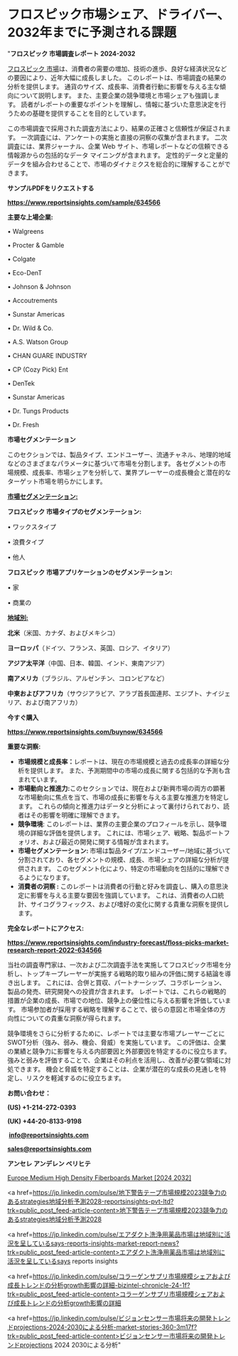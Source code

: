 # フロスピック市場シェア、ドライバー、2032年までに予測される課題

"<strong>フロスピック 市場調査レポート 2024-2032</strong>

<a href=https://www.reportsinsights.com/sample/634566>フロスピック 市場</a>は、消費者の需要の増加、技術の進歩、良好な経済状況などの要因により、近年大幅に成長しました。 このレポートは、市場調査の結果の分析を提供します。 通貨のサイズ、成長率、消費者行動に影響を与える主な傾向について説明します。 また、主要企業の競争環境と市場シェアも強調します。 読者がレポートの重要なポイントを理解し、情報に基づいた意思決定を行うための基礎を提供することを目的としています。

この市場調査で採用された調査方法により、結果の正確さと信頼性が保証されます。 一次調査には、アンケートの実施と直接の洞察の収集が含まれます。 二次調査には、業界ジャーナル、企業 Web サイト、市場レポートなどの信頼できる情報源からの包括的なデータ マイニングが含まれます。 定性的データと定量的データを組み合わせることで、市場のダイナミクスを総合的に理解することができます。

<strong><b>サンプルPDFをリクエストする</b></strong>

<a href=https://www.reportsinsights.com/sample/634566><strong><u>https://www.reportsinsights.com/sample/634566</u></strong></a>

<strong>主要な上場企業:</strong>

• Walgreens 

• Procter & Gamble 

• Colgate 

• Eco-DenT 

• Johnson & Johnson 

• Accoutrements 

• Sunstar Americas 

• Dr. Wild & Co. 

• A.S. Watson Group 

• CHAN GUARE INDUSTRY 

• CP (Cozy Pick) Ent 

• DenTek 

• Sunstar Americas 

• Dr. Tungs Products 

• Dr. Fresh

<strong>市場セグメンテーション</strong>

このセクションでは、製品タイプ、エンドユーザー、流通チャネル、地理的地域などのさまざまなパラメータに基づいて市場を分割します。 各セグメントの市場規模、成長率、市場シェアを分析して、業界プレーヤーの成長機会と潜在的なターゲット市場を明らかにします。

<strong><u>市場セグメンテーション</u></strong><strong><u>:</u></strong>

<strong>フロスピック 市場タイプのセグメンテーション:</strong>

• ワックスタイプ

• 浪費タイプ

• 他人

<strong>フロスピック 市場アプリケーションのセグメンテーション:</strong>

• 家

• 商業の

<strong><u>地域別</u></strong><strong><u>:</u></strong>

<strong>北米</strong>（米国、カナダ、およびメキシコ）

<strong>ヨーロッパ</strong>（ドイツ、フランス、英国、ロシア、イタリア）

<strong>アジア太平洋</strong>（中国、日本、韓国、インド、東南アジア）

<strong>南アメリカ</strong>（ブラジル、アルゼンチン、コロンビアなど）

<strong>中東およびアフリカ</strong>（サウジアラビア、アラブ首長国連邦、エジプト、ナイジェリア、および南アフリカ）

<strong>今すぐ購入</strong>

<a href=https://www.reportsinsights.com/buynow/634566><strong><u>https://www.reportsinsights.com/buynow/634566</u></strong></a>

<strong>重要な洞察:</strong>
<ul>
  <li><strong>市場規模と成長率：</strong>レポートは、現在の市場規模と過去の成長率の詳細な分析を提供します。 また、予測期間中の市場の成長に関する包括的な予測も含まれています。</li>
  <li><strong>市場動向と推進力:</strong>このセクションでは、現在および新興市場の両方の顕著な市場動向に焦点を当て、市場の成長に影響を与える主要な推進力を特定します。 これらの傾向と推進力はデータと分析によって裏付けられており、読者はその影響を明確に理解できます。</li>
  <li><strong>競争環境</strong>: このレポートは、業界の主要企業のプロフィールを示し、競争環境の詳細な評価を提供します。 これには、市場シェア、戦略、製品ポートフォリオ、および最近の開発に関する情報が含まれます。</li>
  <li><strong>市場セグメンテーション: </strong>市場は製品タイプ/エンドユーザー/地域に基づいて分割されており、各セグメントの規模、成長、市場シェアの詳細な分析が提供されます。 このセグメント化により、特定の市場動向を包括的に理解できるようになります。</li>
  <li><strong>消費者の洞察 : </strong>このレポートは消費者の行動と好みを調査し、購入の意思決定に影響を与える主要な要因を強調しています。 これは、消費者の人口統計、サイコグラフィックス、および嗜好の変化に関する貴重な洞察を提供します。</li>
</ul>
<strong>完全なレポートにアクセス:</strong>

<a href=https://www.reportsinsights.com/industry-forecast/floss-picks-market-research-report-2022-634566><strong><u><b>https://www.reportsinsights.com/industry-forecast/floss-picks-market-research-report-2022-634566</b></u></strong></a>

当社の調査専門家は、一次および二次調査手法を実施してフロスピック市場を分析し、トップキープレーヤーが実施する戦略的取り組みの評価に関する結論を導き出します。 これには、合併と買収、パートナーシップ、コラボレーション、製品の発売、研究開発への投資が含まれます。 レポートでは、これらの戦略的措置が企業の成長、市場での地位、競争上の優位性に与える影響を評価しています。 市場参加者が採用する戦略を理解することで、彼らの意図と市場全体の方向性についての貴重な洞察が得られます。

競争環境をさらに分析するために、レポートでは主要な市場プレーヤーごとにSWOT分析（強み、弱み、機会、脅威）を実施しています。 この評価は、企業の業績と競争力に影響を与える内部要因と外部要因を特定するのに役立ちます。 強みと弱みを評価することで、企業はその利点を活用し、改善が必要な領域に対処できます。 機会と脅威を特定することは、企業が潜在的な成長の見通しを特定し、リスクを軽減するのに役立ちます。

<strong>お問い合わせ：</strong>

<strong>(US) +1-214-272-0393</strong>

<strong>(UK) +44-20-8133-9198</strong>

<strong> </strong><a href=info@reportsinsights.com><strong><u>info@reportsinsights.com</u></strong></a>

<a href=sales@reportsinsights.com><strong><u>sales@reportsinsights.com</u></strong></a>

<strong>アンセレ アンデレン ベリヒテ</strong>

<a href=https://www.linkedin.com/pulse/europe-medium-high-density-fiberboards-markets-ksfqf/>Europe Medium High Density Fiberboards Market [2024 2032]</a>

<a href=https://jp.linkedin.com/pulse/地下警告テープ市場規模2023競争力のあるstrategies地域分析予測2028-reportsinsights-pvt-ltd?trk=public_post_feed-article-content>地下警告テープ市場規模2023競争力のあるstrategies地域分析予測2028</a>

<a href=https://jp.linkedin.com/pulse/エアダクト洗浄用薬品市場は地域別に活況を呈しているsays-reports-insights-market-report-news?trk=public_post_feed-article-content>エアダクト洗浄用薬品市場は地域別に活況を呈しているsays reports insights</a>

<a href=https://jp.linkedin.com/pulse/コラーゲンサプリ市場規模シェアおよび成長トレンドの分析growth影響の詳細-bizintel-chronicle-24-1f?trk=public_post_feed-article-content>コラーゲンサプリ市場規模シェアおよび成長トレンドの分析growth影響の詳細</a>

<a href=https://jp.linkedin.com/pulse/ビジョンセンサー市場将来の開発トレンドprojections-2024-2030による分析-market-stories-360-3m17f?trk=public_post_feed-article-content>ビジョンセンサー市場将来の開発トレンドprojections 2024 2030による分析</a>"
